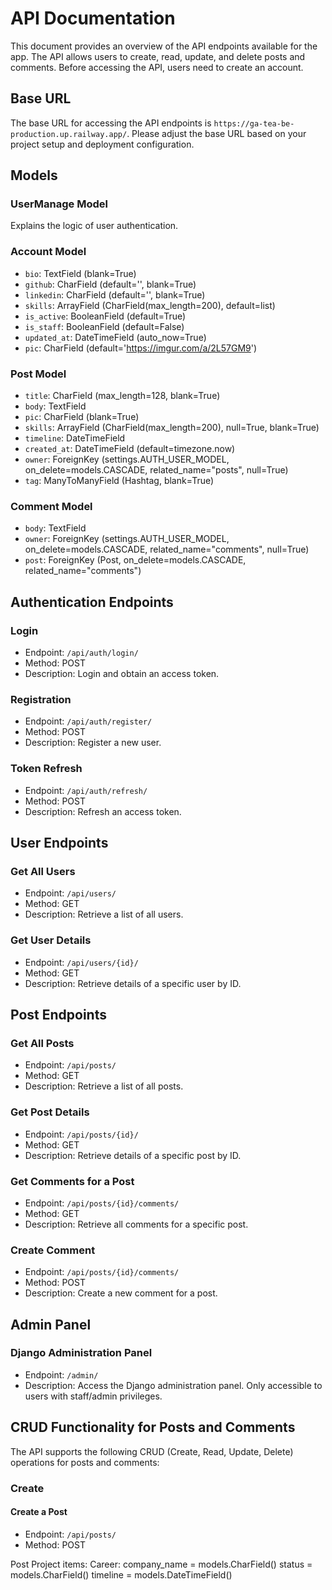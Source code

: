 # API Documentation

This document provides an overview of the API endpoints available for the app. The API allows users to create, read, update, and delete posts and comments. Before accessing the API, users need to create an account.

## Base URL

The base URL for accessing the API endpoints is `https://ga-tea-be-production.up.railway.app/`. Please adjust the base URL based on your project setup and deployment configuration.

## Models

### UserManage Model

Explains the logic of user authentication.

### Account Model

- `bio`: TextField (blank=True)
- `github`: CharField (default='', blank=True)
- `linkedin`: CharField (default='', blank=True)
- `skills`: ArrayField (CharField(max_length=200), default=list)
- `is_active`: BooleanField (default=True)
- `is_staff`: BooleanField (default=False)
- `updated_at`: DateTimeField (auto_now=True)
- `pic`: CharField (default='https://imgur.com/a/2L57GM9')

### Post Model

- `title`: CharField (max_length=128, blank=True)
- `body`: TextField
- `pic`: CharField (blank=True)
- `skills`: ArrayField (CharField(max_length=200), null=True, blank=True)
- `timeline`: DateTimeField
- `created_at`: DateTimeField (default=timezone.now)
- `owner`: ForeignKey (settings.AUTH_USER_MODEL, on_delete=models.CASCADE, related_name="posts", null=True)
- `tag`: ManyToManyField (Hashtag, blank=True)

### Comment Model

- `body`: TextField
- `owner`: ForeignKey (settings.AUTH_USER_MODEL, on_delete=models.CASCADE, related_name="comments", null=True)
- `post`: ForeignKey (Post, on_delete=models.CASCADE, related_name="comments")

## Authentication Endpoints

### Login

- Endpoint: `/api/auth/login/`
- Method: POST
- Description: Login and obtain an access token.

### Registration

- Endpoint: `/api/auth/register/`
- Method: POST
- Description: Register a new user.

### Token Refresh

- Endpoint: `/api/auth/refresh/`
- Method: POST
- Description: Refresh an access token.

## User Endpoints

### Get All Users

- Endpoint: `/api/users/`
- Method: GET
- Description: Retrieve a list of all users.

### Get User Details

- Endpoint: `/api/users/{id}/`
- Method: GET
- Description: Retrieve details of a specific user by ID.

## Post Endpoints

### Get All Posts

- Endpoint: `/api/posts/`
- Method: GET
- Description: Retrieve a list of all posts.

### Get Post Details

- Endpoint: `/api/posts/{id}/`
- Method: GET
- Description: Retrieve details of a specific post by ID.

### Get Comments for a Post

- Endpoint: `/api/posts/{id}/comments/`
- Method: GET
- Description: Retrieve all comments for a specific post.

### Create Comment

- Endpoint: `/api/posts/{id}/comments/`
- Method: POST
- Description: Create a new comment for a post.

## Admin Panel

### Django Administration Panel

- Endpoint: `/admin/`
- Description: Access the Django administration panel. Only accessible to users with staff/admin privileges.

## CRUD Functionality for Posts and Comments

The API supports the following CRUD (Create, Read, Update, Delete) operations for posts and comments:

### Create

#### Create a Post

- Endpoint: `/api/posts/`
- Method: POST












Post Project items:
Career:
company_name = models.CharField()
status = models.CharField()
timeline = models.DateTimeField()
















